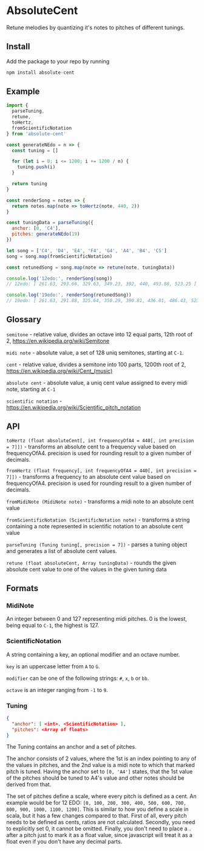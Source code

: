 # AbsoluteCent

Retune melodies by quantizing it's notes to pitches of different tunings.

## Install

Add the package to your repo by running

```javascript
npm install absolute-cent
```

## Example

```javascript
import {
  parseTuning,
  retune,
  toHertz,
  fromScientificNotation
} from 'absolute-cent'

const generateNEdo = n => {
  const tuning = []

  for (let i = 0; i <= 1200; i += 1200 / n) {
    tuning.push(i)
  }

  return tuning
}

const renderSong = notes => {
  return notes.map(note => toHertz(note, 440, 2))
}

const tuningData = parseTuning({
  anchor: [0, 'C4'],
  pitches: generateNEdo(19)
})

let song = ['C4', 'D4', 'E4', 'F4', 'G4', 'A4', 'B4', 'C5']
song = song.map(fromScientificNotation)

const retunedSong = song.map(note => retune(note, tuningData))

console.log('12edo:', renderSong(song))
// 12edo: [ 261.63, 293.66, 329.63, 349.23, 392, 440, 493.88, 523.25 ]

console.log('19edo:', renderSong(retunedSong))
// 19edo: [ 261.63, 291.88, 325.64, 350.29, 390.81, 436.01, 486.43, 523.25 ]
```

## Glossary

`semitone` - relative value, divides an octave into 12 equal parts, 12th root of 2, https://en.wikipedia.org/wiki/Semitone

`midi note` - absolute value, a set of 128 uniq semitones, starting at `C-1`.

`cent` - relative value, divides a semitone into 100 parts, 1200th root of 2, https://en.wikipedia.org/wiki/Cent_(music)

`absolute cent` - absolute value, a uniq cent value assigned to every midi note, starting at `C-1`

`scientific notation` - https://en.wikipedia.org/wiki/Scientific_pitch_notation

## API

`toHertz (float absoluteCent[, int frequencyOfA4 = 440[, int precision = 7]])` - transforms an absolute cent to a
frequency value based on frequencyOfA4. precision is used for rounding result to a given number of decimals.

`fromHertz (float frequency[, int frequencyOfA4 = 440[, int precision = 7]])` - transforms a frequency to an absolute
cent value based on frequencyOfA4. precision is used for rounding result to a given number of decimals.

`fromMidiNote (MidiNote note)` - transforms a midi note to an absolute cent value

`fromScientificNotation (ScientificNotation note)` - transforms a string containing a note represented in scientific notation to
an absolute cent value

`parseTuning (Tuning tuning[, precision = 7])` - parses a tuning object and generates a list of absolute cent values.

`retune (float absoluteCent, Array tuningData)` - rounds the given absolute cent value to one of the values in the given tuning data

## Formats

### MidiNote

An integer between 0 and 127 representing midi pitches. 0 is the lowest, being equal to `C-1`, the highest is 127.

### ScientificNotation

A string containing a key, an optional modifier and an octave number.

`key` is an uppercase letter from `A` to `G`.

`modifier` can be one of the following strings: `#`, `x`, `b` or `bb`.

`octave` is an integer ranging from `-1` to `9`.

### Tuning

```json
{
  "anchor": [ <int>, <ScientificNotation> ],
  "pitches": <Array of floats>
}
```

The Tuning contains an anchor and a set of pitches.

The anchor consists of 2 values, where the 1st is an index pointing to any of the values in pitches, and the 2nd value
is a midi note to which that marked pitch is tuned. Having the anchor set to `[0, 'A4']` states, that the 1st value of
the pitches should be tuned to A4's value and other notes should be derived from that.

The set of pitches define a scale, where every pitch is defined as a cent. An example would be for 12 EDO:
`[0, 100, 200, 300, 400, 500, 600, 700, 800, 900, 1000, 1100, 1200]`. This is similar to how you define a scale in
scala, but it has a few changes compared to that. First of all, every pitch needs to be defined as cents, ratios are not
calculated. Secondly, you need to explicitly set 0, it cannot be omitted. Finally, you don't need to place a `.` after a
pitch just to mark it as a float value, since javascript will treat it as a float even if you don't have any decimal
parts.
